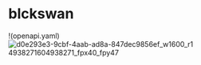 # blckswan
!(openapi.yaml)
![d0e293e3-9cbf-4aab-ad8a-847dec9856ef_w1600_r1 4938271604938271_fpx40_fpy47](https://user-images.githubusercontent.com/114263485/193764109-4e0593c5-7226-40f3-a2b5-f3527587be71.svg)

